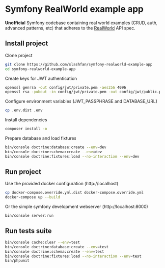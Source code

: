 Symfony RealWorld example app
=============================

**Unofficial** Symfony codebase containing real world examples (CRUD, auth, advanced patterns, etc) 
that adheres to the [RealWorld](https://github.com/gothinkster/realworld-example-apps) API spec.

## Install project

Clone project

```bash
git clone https://github.com/slashfan/symfony-realworld-example-app
cd symfony-realworld-example-app
```

Create keys for JWT authentication

```bash
openssl genrsa -out config/jwt/private.pem -aes256 4096
openssl rsa -pubout -in config/jwt/private.pem -out config/jwt/public.pem
```

Configure environment variables (JWT_PASSPHRASE and DATABASE_URL)

```bash
cp .env.dist .env
```

Install dependencies

```bash
composer install -o
```

Prepare database and load fixtures

```bash
bin/console doctrine:database:create --env=dev
bin/console doctrine:schema:create --env=dev
bin/console doctrine:fixtures:load --no-interaction --env=dev
```

## Run project

Use the provided docker configuration (http://localhost)

```bash
cp docker-compose.override.yml.dist docker-compose.override.yml
docker-compose up --build
```

Or the simple symfony development webserver (http://localhost:8000)

```bash
bin/console server:run
```

## Run tests suite

```bash
bin/console cache:clear --env=test
bin/console doctrine:database:create --env=test
bin/console doctrine:schema:create --env=test
bin/console doctrine:fixtures:load --no-interaction --env=test
bin/phpunit
```
